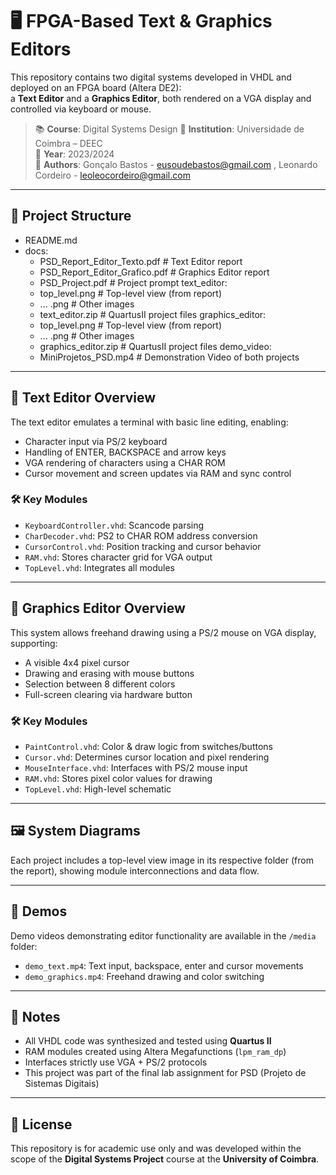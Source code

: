 # 🖥️ FPGA-Based Text & Graphics Editors

This repository contains two digital systems developed in VHDL and deployed on an FPGA board (Altera DE2):  
a **Text Editor** and a **Graphics Editor**, both rendered on a VGA display and controlled via keyboard or mouse.

> 📚 **Course**: Digital Systems Design 
> 🏫 **Institution**: Universidade de Coimbra – DEEC  
> 📅 **Year**: 2023/2024  
> 👥 **Authors**: Gonçalo Bastos - eusoudebastos@gmail.com , Leonardo Cordeiro - leoleocordeiro@gmail.com

---

## 🧩 Project Structure
  - README.md
  - docs:
    - PSD_Report_Editor_Texto.pdf  # Text Editor report
    - PSD_Report_Editor_Grafico.pdf  # Graphics Editor report
    - PSD_Project.pdf  # Project prompt
  text_editor:
    - top_level.png  # Top-level view (from report)
    - ... .png # Other images
    - text_editor.zip  # QuartusII project files
  graphics_editor:
    - top_level.png  # Top-level view (from report)
    - ... .png # Other images
    - graphics_editor.zip  # QuartusII project files
  demo_video:
    - MiniProjetos_PSD.mp4 # Demonstration Video of both projects 

---

## 🧠 Text Editor Overview

The text editor emulates a terminal with basic line editing, enabling:

- Character input via PS/2 keyboard
- Handling of ENTER, BACKSPACE and arrow keys
- VGA rendering of characters using a CHAR ROM
- Cursor movement and screen updates via RAM and sync control

### 🛠️ Key Modules
- `KeyboardController.vhd`: Scancode parsing
- `CharDecoder.vhd`: PS2 to CHAR ROM address conversion
- `CursorControl.vhd`: Position tracking and cursor behavior
- `RAM.vhd`: Stores character grid for VGA output
- `TopLevel.vhd`: Integrates all modules

---

## 🎨 Graphics Editor Overview

This system allows freehand drawing using a PS/2 mouse on VGA display, supporting:

- A visible 4x4 pixel cursor
- Drawing and erasing with mouse buttons
- Selection between 8 different colors
- Full-screen clearing via hardware button

### 🛠️ Key Modules
- `PaintControl.vhd`: Color & draw logic from switches/buttons
- `Cursor.vhd`: Determines cursor location and pixel rendering
- `MouseInterface.vhd`: Interfaces with PS/2 mouse input
- `RAM.vhd`: Stores pixel color values for drawing
- `TopLevel.vhd`: High-level schematic

---

## 🖼️ System Diagrams

Each project includes a top-level view image in its respective folder (from the report), showing module interconnections and data flow.

---

## 🎥 Demos

Demo videos demonstrating editor functionality are available in the `/media` folder:
- `demo_text.mp4`: Text input, backspace, enter and cursor movements
- `demo_graphics.mp4`: Freehand drawing and color switching

---

## 📌 Notes

- All VHDL code was synthesized and tested using **Quartus II**
- RAM modules created using Altera Megafunctions (`lpm_ram_dp`)
- Interfaces strictly use VGA + PS/2 protocols
- This project was part of the final lab assignment for PSD (Projeto de Sistemas Digitais)

---

## 🔐 License

This repository is for academic use only and was developed within the scope of the **Digital Systems Project** course at the **University of Coimbra**.

